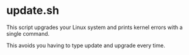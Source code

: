 # update.sh

This script upgrades your Linux system and prints kernel errors with a single command.

This avoids you having to type update and upgrade every time.
